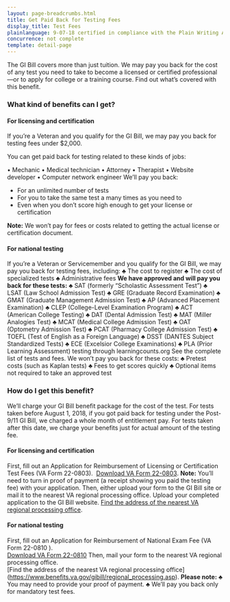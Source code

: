```yaml
---
layout: page-breadcrumbs.html
title: Get Paid Back for Testing Fees
display_title: Test Fees
plainlanguage: 9-07-18 certified in compliance with the Plain Writing Act
concurrence: not complete
template: detail-page
---
```


The GI Bill covers more than just tuition. We may pay you back for the cost of any test you need to take to become a licensed or certified professional—or to apply for college or a training course. Find out what’s covered with this benefit.
### What kind of benefits can I get?
#### For licensing and certification
If you’re a Veteran and you qualify for the GI Bill, we may pay you back for testing fees under $2,000. 

You can get paid back for testing related to these kinds of jobs:

•	Mechanic
•	Medical technician
•	Attorney
•	Therapist
•	Website developer
•	Computer network engineer
We’ll pay you back:
- 	For an unlimited number of tests
-	For you to take the same test a many times as you need to
-	Even when you don’t score high enough to get your license or certification

**Note:** We won’t pay for fees or costs related to getting the actual license or certification document.

#### For national testing
If you’re a Veteran or Servicemember and you qualify for the GI Bill, we may pay you back for testing fees, including:
♣	The cost to register
♣	The cost of specialized tests
♣	Administrative fees
**We have approved and will pay you back for these tests:**
♣	SAT (formerly “Scholastic Assessment Test”)
♣	LSAT (Law School Admission Test)
♣	GRE (Graduate Record Examination)
♣	GMAT (Graduate Management Admission Test)
♣	AP (Advanced Placement Examination)
♣	CLEP (College-Level Examination Program)
♣	ACT (American College Testing)
♣	DAT (Dental Admission Test)
♣	MAT (Miller Analogies Test)
♣	MCAT (Medical College Admission Test)
♣	OAT (Optometry Admission Test)
♣	PCAT (Pharmacy College Admission Test)
♣	TOEFL (Test of English as a Foreign Language)
♣	DSST (DANTES Subject Standardized Tests)
♣	ECE (Excelsior College Examinations)
♣	PLA (Prior Learning Assessment) testing through learningcounts.org
See the complete list of tests and fees.
We won’t pay you back for these costs:
♣	Pretest costs (such as Kaplan tests)
♣	Fees to get scores quickly
♣	Optional items not required to take an approved test
### How do I get this benefit?
We’ll charge your GI Bill benefit package for the cost of the test.
For tests taken before August 1, 2018, if you got paid back for testing under the Post-9/11 GI Bill, we charged a whole month of entitlement pay. For tests taken after this date, we charge your benefits just for actual amount of the testing fee.

#### For licensing and certification
First, fill out an Application for Reimbursement of Licensing or Certification Test Fees (VA Form 22-0803). 
[Download VA Form 22-0803]( https://www.vba.va.gov/pubs/forms/VBA-22-0803-ARE.pdf).
**Note:** You’ll need to turn in proof of payment (a receipt showing you paid the testing fee) with your application.
Then, either upload your form to the GI Bill site or mail it to the nearest VA regional processing office.
Upload your completed application to the GI Bill website.
[Find the address of the nearest VA regional processing office]( https://www.benefits.va.gov/gibill/regional_processing.asp).
#### For national testing
First, fill out an Application for Reimbursement of National Exam Fee (VA Form 22-0810 ). <br>
[Download VA Form 22-0810]( https://www.vba.va.gov/pubs/forms/VBA-22-0810-ARE.pdf)
Then, mail your form to the nearest VA regional processing office. <br>
[Find the address of the nearest VA regional processing office] (https://www.benefits.va.gov/gibill/regional_processing.asp).
**Please note:**
♣	You may need to provide your proof of payment.
♣	We’ll pay you back only for mandatory test fees.




